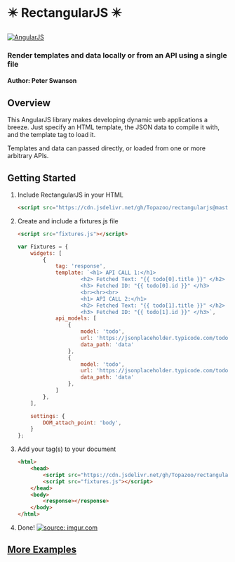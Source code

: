 # :eight_pointed_black_star: RectangularJS  :eight_pointed_black_star:

[![AngularJS](https://img.shields.io/badge/AngularJS-1.7.8-blue.svg)](https://angularjs.org/)

### Render templates and data locally or from an API using a single file 

#### Author: Peter Swanson

## Overview

This AngularJS library makes developing dynamic web applications a breeze. Just specify an HTML template, the JSON data to compile it with, and the template tag to load it.  

Templates and data can passed directly, or loaded from one or more arbitrary APIs.

## Getting Started

1. Include RectangularJS in your HTML

    ```HTML
    <script src="https://cdn.jsdelivr.net/gh/Topazoo/rectangularjs@master/rectangular-min.js"></script>
    ```

2. Create and include a fixtures.js file

    ```HTML
    <script src="fixtures.js"></script>
    ```

    ```JavaScript
    var Fixtures = {
        widgets: [
            {
                tag: 'response',
                template: `<h1> API CALL 1:</h1>
                        <h2> Fetched Text: "{{ todo[0].title }}" </h2>
                        <h3> Fetched ID: "{{ todo[0].id }}" </h3>
                        <br><hr><br>
                        <h1> API CALL 2:</h1>
                        <h2> Fetched Text: "{{ todo[1].title }}" </h2>
                        <h3> Fetched ID: "{{ todo[1].id }}" </h3>`,
                api_models: [
                    {
                        model: 'todo',
                        url: 'https://jsonplaceholder.typicode.com/todos/1',
                        data_path: 'data'
                    },
                    {
                        model: 'todo',
                        url: 'https://jsonplaceholder.typicode.com/todos/2',
                        data_path: 'data'
                    },
                ]
            },
        ],

        settings: {
            DOM_attach_point: 'body',
        }
    };
    ```

3. Add your tag(s) to your document

    ```HTML
    <html>
        <head>
            <script src="https://cdn.jsdelivr.net/gh/Topazoo/rectangularjs@master/rectangular-min.js"></script>
            <script src="fixtures.js"></script>
        </head>
        <body>
            <response></response>
        </body>
    </html>
    ```

4. Done!
    <a href="https://imgur.com/J1EmOEK"><img src="https://i.imgur.com/J1EmOEK.png" title="source: imgur.com" /></a>

## [More Examples](https://github.com/Topazoo/rectangularjs/tree/master/examples/)
